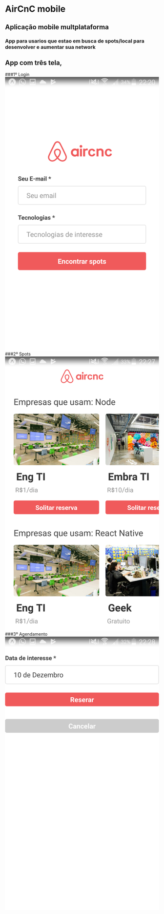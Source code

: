 # AirCnC mobile
## Aplicação mobile multplataforma
### App para usarios que estao em busca de spots/local para desenvolver e aumentar sua network

## App com três tela,
###1º Login 
![web mobile](https://github.com/kleysoncastro/imagem/blob/master/omnistack/3.png)
###2º Spots
![web mobile](https://github.com/kleysoncastro/imagem/blob/master/omnistack/2.png)
###3º Agendamento
![web mobile](https://github.com/kleysoncastro/imagem/blob/master/omnistack/4.png)
